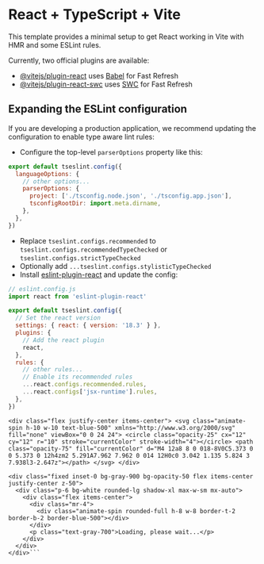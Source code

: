 # React + TypeScript + Vite

This template provides a minimal setup to get React working in Vite with HMR and some ESLint rules.

Currently, two official plugins are available:

- [@vitejs/plugin-react](https://github.com/vitejs/vite-plugin-react/blob/main/packages/plugin-react/README.md) uses [Babel](https://babeljs.io/) for Fast Refresh
- [@vitejs/plugin-react-swc](https://github.com/vitejs/vite-plugin-react-swc) uses [SWC](https://swc.rs/) for Fast Refresh

## Expanding the ESLint configuration

If you are developing a production application, we recommend updating the configuration to enable type aware lint rules:

- Configure the top-level `parserOptions` property like this:

```js
export default tseslint.config({
  languageOptions: {
    // other options...
    parserOptions: {
      project: ['./tsconfig.node.json', './tsconfig.app.json'],
      tsconfigRootDir: import.meta.dirname,
    },
  },
})
```

- Replace `tseslint.configs.recommended` to `tseslint.configs.recommendedTypeChecked` or `tseslint.configs.strictTypeChecked`
- Optionally add `...tseslint.configs.stylisticTypeChecked`
- Install [eslint-plugin-react](https://github.com/jsx-eslint/eslint-plugin-react) and update the config:

```js
// eslint.config.js
import react from 'eslint-plugin-react'

export default tseslint.config({
  // Set the react version
  settings: { react: { version: '18.3' } },
  plugins: {
    // Add the react plugin
    react,
  },
  rules: {
    // other rules...
    // Enable its recommended rules
    ...react.configs.recommended.rules,
    ...react.configs['jsx-runtime'].rules,
  },
})
```
```
<div class="flex justify-center items-center"> <svg class="animate-spin h-10 w-10 text-blue-500" xmlns="http://www.w3.org/2000/svg" fill="none" viewBox="0 0 24 24"> <circle class="opacity-25" cx="12" cy="12" r="10" stroke="currentColor" stroke-width="4"></circle> <path class="opacity-75" fill="currentColor" d="M4 12a8 8 0 018-8V0C5.373 0 0 5.373 0 12h4zm2 5.291A7.962 7.962 0 014 12H0c0 3.042 1.135 5.824 3 7.938l3-2.647z"></path> </svg> </div>
```
```
<div class="fixed inset-0 bg-gray-900 bg-opacity-50 flex items-center justify-center z-50">
  <div class="p-6 bg-white rounded-lg shadow-xl max-w-sm mx-auto">
    <div class="flex items-center">
      <div class="mr-4">
        <div class="animate-spin rounded-full h-8 w-8 border-t-2 border-b-2 border-blue-500"></div>
      </div>
      <p class="text-gray-700">Loading, please wait...</p>
    </div>
  </div>
</div>```